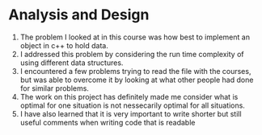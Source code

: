 # Analysis and Design

1. The problem I looked at in this course was how best to implement an object in c++ to hold data.
2. I addressed this problem by considering the run time complexity of using different data structures.
3. I encountered a few problems trying to read the file with the courses, but was able to overcome it by looking at what other people had done for similar problems.
4. The work on this project has definitely made me consider what is optimal for one situation is not nessecarily optimal for all situations.
5. I have also learned that it is very important to write shorter but still useful comments when writing code that is readable
